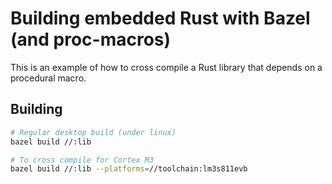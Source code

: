 # Building embedded Rust with Bazel (and proc-macros)
This is an example of how to cross compile a Rust library that depends on a procedural macro. 

## Building
```bash
# Regular desktop build (under linux)
bazel build //:lib 

# To cross compile for Cortex M3
bazel build //:lib --platforms=//toolchain:lm3s811evb
```
